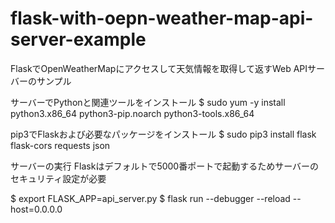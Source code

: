 # flask-with-oepn-weather-map-api-server-example
FlaskでOpenWeatherMapにアクセスして天気情報を取得して返すWeb APIサーバーのサンプル

サーバーでPythonと関連ツールをインストール
$ sudo yum -y install python3.x86_64 python3-pip.noarch python3-tools.x86_64

pip3でFlaskおよび必要なパッケージをインストール
$ sudo pip3 install flask flask-cors requests json

サーバーの実行
Flaskはデフォルトで5000番ポートで起動するためサーバーのセキュリティ設定が必要

$ export FLASK_APP=api_server.py
$ flask run --debugger --reload --host=0.0.0.0

